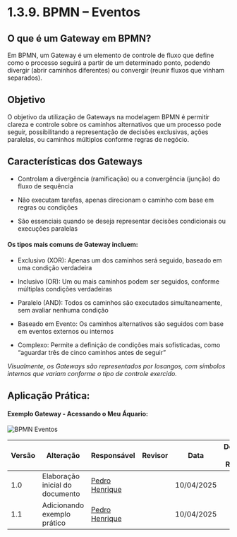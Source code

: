 # 1.3.9. BPMN – Eventos

## O que é um Gateway em BPMN?
Em BPMN, um Gateway é um elemento de controle de fluxo que define como o processo seguirá a partir de um determinado ponto, podendo divergir (abrir caminhos diferentes) ou convergir (reunir fluxos que vinham separados). 


## Objetivo
O objetivo da utilização de Gateways na modelagem BPMN é permitir clareza e controle sobre os caminhos alternativos que um processo pode seguir, possibilitando a representação de decisões exclusivas, ações paralelas, ou caminhos múltiplos conforme regras de negócio.


## Características dos Gateways
- Controlam a divergência (ramificação) ou a convergência (junção) do fluxo de sequência

- Não executam tarefas, apenas direcionam o caminho com base em regras ou condições

- São essenciais quando se deseja representar decisões condicionais ou execuções paralelas

#### Os tipos mais comuns de Gateway incluem:
- Exclusivo (XOR): Apenas um dos caminhos será seguido, baseado em uma condição verdadeira

- Inclusivo (OR): Um ou mais caminhos podem ser seguidos, conforme múltiplas condições verdadeiras

- Paralelo (AND): Todos os caminhos são executados simultaneamente, sem avaliar nenhuma condição

- Baseado em Evento: Os caminhos alternativos são seguidos com base em eventos externos ou internos

- Complexo: Permite a definição de condições mais sofisticadas, como “aguardar três de cinco caminhos antes de seguir”

*Visualmente, os Gateways são representados por losangos, com símbolos internos que variam conforme o tipo de controle exercido.*

## Aplicação Prática: 

#### Exemplo Gateway - Acessando o Meu Áquario: 

![BPMN Eventos](docs/Base/assets/BMPNGatewayo.png)


| Versão | Alteração| Responsável     | Revisor | Data       | Detalhes da Revisão   |
|--------|--|-----------------|---------|------------|-----------|
| 1.0    | Elaboração inicial do documento    | [Pedro Henrique](https://github.com/PedroHhenriq) |    | 10/04/2025 |  |
| 1.1    | Adicionando exemplo prático    | [Pedro Henrique](https://github.com/PedroHhenriq) |    | 10/04/2025 |  |